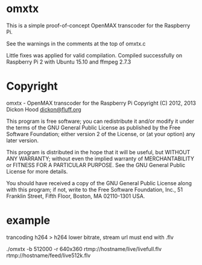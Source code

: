omxtx
=====

This is a simple proof-of-concept OpenMAX transcoder for the Raspberry Pi.

See the warnings in the comments at the top of omxtx.c

Little fixes was applied for valid compilation.
Compiled successfully on Raspberry Pi 2 with Ubuntu 15.10 and ffmpeg 2.7.3


Copyright
=========

omxtx - OpenMAX transcoder for the Raspberry Pi
Copyright (C) 2012, 2013 Dickon Hood <dickon@fluff.org>

This program is free software; you can redistribute it and/or modify
it under the terms of the GNU General Public License as published by
the Free Software Foundation; either version 2 of the License, or
(at your option) any later version.

This program is distributed in the hope that it will be useful,
but WITHOUT ANY WARRANTY; without even the implied warranty of
MERCHANTABILITY or FITNESS FOR A PARTICULAR PURPOSE.  See the
GNU General Public License for more details.

You should have received a copy of the GNU General Public License along
with this program; if not, write to the Free Software Foundation, Inc.,
51 Franklin Street, Fifth Floor, Boston, MA 02110-1301 USA.


example
=======
trancoding h264 > h264 lower bitrate, stream url must end with .flv

./omxtx -b 512000 -r 640x360 rtmp://hostname/live/livefull.flv rtmp://hostname/feed/live512k.flv
